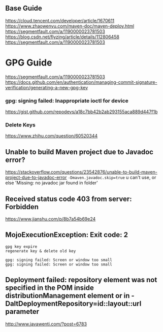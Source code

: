 ## Base Guide
https://cloud.tencent.com/developer/article/1670611
https://www.zhaowenyu.com/maven-doc/maven-deploy.html
https://segmentfault.com/a/1190000023781503
https://blog.csdn.net/flyzing/article/details/112806458
https://segmentfault.com/a/1190000023781503

# GPG Guide
https://segmentfault.com/a/1190000023781503
https://docs.github.com/en/authentication/managing-commit-signature-verification/generating-a-new-gpg-key

### gpg: signing failed: Inappropriate ioctl for device
https://gist.github.com/repodevs/a18c7bb42b2ab293155aca889d447f1b

### Delete Keys
https://www.zhihu.com/question/60520344

## Unable to build Maven project due to Javadoc error?
https://stackoverflow.com/questions/23542876/unable-to-build-maven-project-due-to-javadoc-error
`-Dmaven.javadoc.skip=true` u can't use, or else 'Missing: no javadoc jar found in folder'

## Received status code 403 from server: Forbidden
https://www.jianshu.com/p/8b7a54b69e24

## MojoExecutionException: Exit code: 2
```
gpg key expire 
regenerate key & delete old key
```
```
gpg: signing failed: Screen or window too small
gpg: signing failed: Screen or window too small

```

##  Deployment failed: repository element was not specified in the POM inside distributionManagement element or in -DaltDeploymentRepository=id::layout::url parameter  
http://www.javawenti.com/?post=6783